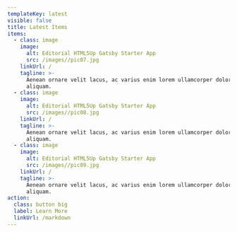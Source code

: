 ```yaml
---
templateKey: latest
visible: false
title: Latest Items
items:
  - class: image
    image:
      alt: Editorial HTML5Up Gatsby Starter App
      src: /images//pic07.jpg
    linkUrl: /
    tagline: >-
      Aenean ornare velit lacus, ac varius enim lorem ullamcorper dolore
      aliquam.
  - class: image
    image:
      alt: Editorial HTML5Up Gatsby Starter App
      src: /images//pic08.jpg
    linkUrl: /
    tagline: >-
      Aenean ornare velit lacus, ac varius enim lorem ullamcorper dolore
      aliquam.
  - class: image
    image:
      alt: Editorial HTML5Up Gatsby Starter App
      src: /images//pic09.jpg
    linkUrl: /
    tagline: >-
      Aenean ornare velit lacus, ac varius enim lorem ullamcorper dolore
      aliquam.
action:
  class: button big
  label: Learn More
  linkUrl: /markdown
---
```


